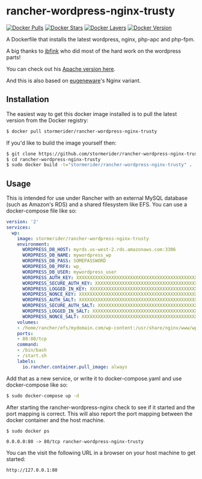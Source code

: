 # rancher-wordpress-nginx-trusty

[![Docker Pulls](https://img.shields.io/docker/pulls/stormerider/rancher-wordpress-nginx-trusty.svg)](https://img.shields.io/docker/pulls/stormerider/rancher-wordpress-nginx-trusty.svg "Get your own image badge on shields.io")
[![Docker Stars](https://img.shields.io/docker/stars/stormerider/rancher-wordpress-nginx-trusty.svg)](https://img.shields.io/docker/stars/stormerider/rancher-wordpress-nginx-trusty.svg "Get your own image badge on shields.io")
[![Docker Layers](https://images.microbadger.com/badges/image/stormerider/rancher-wordpress-nginx-trusty.svg)](https://microbadger.com/images/stormerider/rancher-wordpress-nginx-trusty "Get your own image badge on microbadger.com")
[![Docker Version](https://images.microbadger.com/badges/version/stormerider/rancher-wordpress-nginx-trusty.svg)](https://microbadger.com/images/stormerider/rancher-wordpress-nginx-trusty "Get your own version badge on microbadger.com")

A Dockerfile that installs the latest wordpress, nginx, php-apc and php-fpm.

A big thanks to [jbfink](https://github.com/jbfink/docker-wordpress) who did most of the hard work on the wordpress parts!

You can check out his [Apache version here](https://github.com/jbfink/docker-wordpress).

And this is also based on [eugeneware](https://github.com/eugeneware/docker-wordpress-nginx)'s Nginx variant.

## Installation

The easiest way to get this docker image installed is to pull the latest version
from the Docker registry:

```bash
$ docker pull stormerider/rancher-wordpress-nginx-trusty
```

If you'd like to build the image yourself then:

```bash
$ git clone https://github.com/stormerider/rancher-wordpress-nginx-trusty.git
$ cd rancher-wordpress-nginx-trusty
$ sudo docker build -t="stormerider/rancher-wordpress-nginx-trusty" .
```

## Usage

This is intended for use under Rancher with an external MySQL database (such as Amazon's RDS) and a shared filesystem like EFS. You can use a docker-compose file like so:

```yaml
version: '2'
services:
  wp:
    image: stormerider/rancher-wordpress-nginx-trusty
    environment:
      WORDPRESS_DB_HOST: myrds.us-west-2.rds.amazonaws.com:3306
      WORDPRESS_DB_NAME: mywordpress_wp
      WORDPRESS_DB_PASS: SOMEPASSWORD
      WORDPRESS_DB_PRFX: wp_
      WORDPRESS_DB_USER: mywordpress_user
      WORDPRESS_AUTH_KEY: XXXXXXXXXXXXXXXXXXXXXXXXXXXXXXXXXXXXXXXXXXXXXXXXXXXXXXXXXXXXXXXXX
      WORDPRESS_SECURE_AUTH_KEY: XXXXXXXXXXXXXXXXXXXXXXXXXXXXXXXXXXXXXXXXXXXXXXXXXXXXXXXXXXXXXXXXX
      WORDPRESS_LOGGED_IN_KEY: XXXXXXXXXXXXXXXXXXXXXXXXXXXXXXXXXXXXXXXXXXXXXXXXXXXXXXXXXXXXXXXXX
      WORDPRESS_NONCE_KEY: XXXXXXXXXXXXXXXXXXXXXXXXXXXXXXXXXXXXXXXXXXXXXXXXXXXXXXXXXXXXXXXXX
      WORDPRESS_AUTH_SALT: XXXXXXXXXXXXXXXXXXXXXXXXXXXXXXXXXXXXXXXXXXXXXXXXXXXXXXXXXXXXXXXXX
      WORDPRESS_SECURE_AUTH_SALT: XXXXXXXXXXXXXXXXXXXXXXXXXXXXXXXXXXXXXXXXXXXXXXXXXXXXXXXXXXXXXXXXX
      WORDPRESS_LOGGED_IN_SALT: XXXXXXXXXXXXXXXXXXXXXXXXXXXXXXXXXXXXXXXXXXXXXXXXXXXXXXXXXXXXXXXXX
      WORDPRESS_NONCE_SALT: XXXXXXXXXXXXXXXXXXXXXXXXXXXXXXXXXXXXXXXXXXXXXXXXXXXXXXXXXXXXXXXXX
    volumes:
    - /home/rancher/efs/mydomain.com/wp-content:/usr/share/nginx/www/wp-content
    ports:
    - 80:80/tcp
    command:
    - /bin/bash
    - /start.sh
    labels:
      io.rancher.container.pull_image: always
```

Add that as a new service, or write it to docker-compose.yaml and use docker-compose like so:

```bash
$ sudo docker-compose up -d
```

After starting the rancher-wordpress-nginx check to see if it started and the port mapping is correct.  This will also report the port mapping between the docker container and the host machine.

```
$ sudo docker ps

0.0.0.0:80 -> 80/tcp rancher-wordpress-nginx-trusty
```

You can the visit the following URL in a browser on your host machine to get started:

```
http://127.0.0.1:80
```
